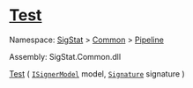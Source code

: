 # [Test](./IClassifier-100663477.md)

Namespace: [SigStat]() > [Common](./../../README.md) > [Pipeline](./../README.md)

Assembly: SigStat.Common.dll

[Test](./IClassifier-100663477.md) ( [`ISignerModel`](./../ISignerModel.md) model, [`Signature`](./../../Signature.md) signature )
